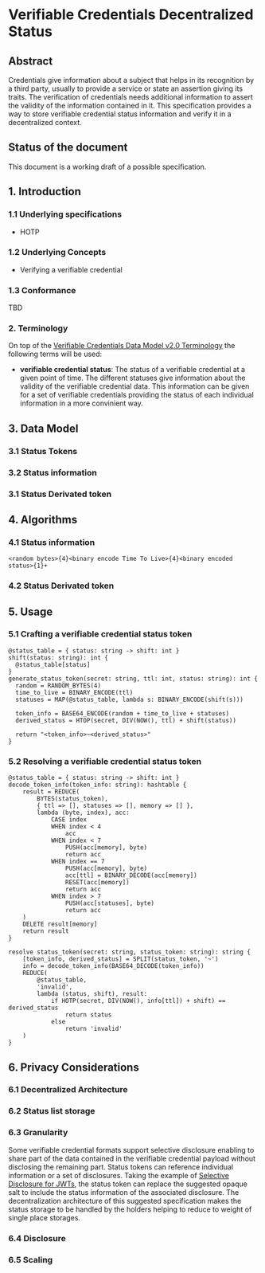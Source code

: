 # Verifiable Credentials Decentralized Status

## Abstract

Credentials give information about a subject that helps in its recognition by a third party, usually to provide a service or state an assertion giving its traits. The verification of credentials needs additional information to assert the validity of the information contained in it. This specification provides a way to store verifiable credential status information and verify it in a decentralized context.

## Status of the document

This document is a working draft of a possible specification.

## 1. Introduction
### 1.1 Underlying specifications
- HOTP
### 1.2 Underlying Concepts
- Verifying a verifiable credential

### 1.3 Conformance
TBD

### 2. Terminology

On top of the [Verifiable Credentials Data Model v2.0 Terminology](https://www.w3.org/TR/vc-data-model-2.0/#terminology) the following terms will be used:

- __verifiable credential status__: The status of a verifiable credential at a given point of time. The different statuses give information about the validity of the verifiable credential data. This information can be given for a set of verifiable credentials providing the status of each individual information in a more convinient way.

## 3. Data Model
### 3.1 Status Tokens
### 3.2 Status information
### 3.1 Status Derivated token
## 4. Algorithms
### 4.1 Status information
```
<random bytes>{4}<binary encode Time To Live>{4}<binary encoded status>{1}+
```
### 4.2 Status Derivated token
## 5. Usage
### 5.1 Crafting a verifiable credential status token
```
@status_table = { status: string -> shift: int }
shift(status: string): int {
  @status_table[status]
}
generate_status_token(secret: string, ttl: int, status: string): int {
  random = RANDOM_BYTES(4)
  time_to_live = BINARY_ENCODE(ttl)
  statuses = MAP(@status_table, lambda s: BINARY_ENCODE(shift(s)))

  token_info = BASE64_ENCODE(random + time_to_live + statuses)
  derived_status = HTOP(secret, DIV(NOW(), ttl) + shift(status))

  return "<token_info>~<derived_status>"
}
```
### 5.2 Resolving a verifiable credential status token
```
@status_table = { status: string -> shift: int }
decode_token_info(token_info: string): hashtable {
	result = REDUCE(
		BYTES(status_token),
		{ ttl => [], statuses => [], memory => [] },
		lambda (byte, index), acc:
			CASE index
			WHEN index < 4
				acc
			WHEN index < 7
				PUSH(acc[memory], byte)
				return acc
			WHEN index == 7
				PUSH(acc[memory], byte)
				acc[ttl] = BINARY_DECODE(acc[memory])
				RESET(acc[memory])
				return acc
			WHEN index > 7
				PUSH(acc[statuses], byte)
				return acc
	)
	DELETE result[memory]
	return result
}

resolve status_token(secret: string, status_token: string): string {
	[token_info, derived_status] = SPLIT(status_token, '~')
	info = decode_token_info(BASE64_DECODE(token_info))
	REDUCE(
		@status_table,
		'invalid',
		lambda (status, shift), result:
			if HOTP(secret, DIV(NOW(), info[ttl]) + shift) == derived_status
				return status
			else
				return 'invalid'
	)
}
```
## 6. Privacy Considerations
### 6.1 Decentralized Architecture
### 6.2 Status list storage
### 6.3 Granularity
Some verifiable credential formats support selective disclosure enabling to share part of the data contained in the verifiable credential payload without disclosing the remaining part. Status tokens can reference individual information or a set of disclosures. Taking the example of [Selective Disclosure for JWTs](https://www.ietf.org/archive/id/draft-ietf-oauth-selective-disclosure-jwt-09.html), the status token can replace the suggested opaque salt to include the status information of the associated disclosure. The decentralization architecture of this suggested specification makes the status storage to be handled by the holders helping to reduce to weight of single place storages.
### 6.4 Disclosure
### 6.5 Scaling
